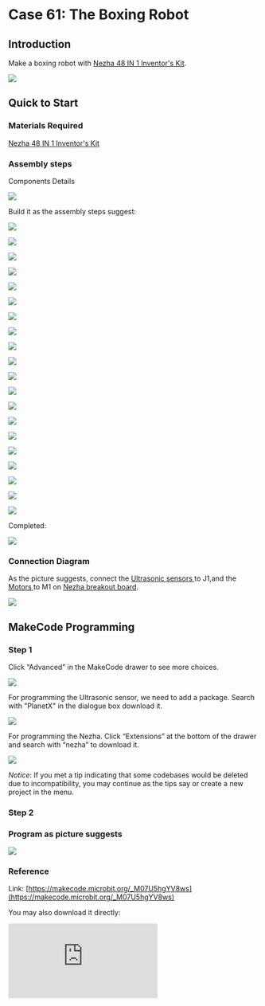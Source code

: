 ﻿# Case 61: The Boxing Robot
## Introduction

Make a boxing robot with [Nezha 48 IN 1 Inventor's Kit](https://www.elecfreaks.com/nezha-inventor-s-kit-for-micro-bit-without-micro-bit-board.html).


![](https://wiki-media-ef.oss-cn-hongkong.aliyuncs.com//images/neza-inventor-s-kit-case-61-01.png)

## Quick to Start

### Materials Required

[Nezha 48 IN 1 Inventor's Kit](https://www.elecfreaks.com/nezha-inventor-s-kit-for-micro-bit-without-micro-bit-board.html)

### Assembly steps

Components Details

![](https://wiki-media-ef.oss-cn-hongkong.aliyuncs.com//images/neza-inventor-s-kit-case-61-02.png)


Build it as the assembly steps suggest:

![](https://wiki-media-ef.oss-cn-hongkong.aliyuncs.com//images/neza-inventor-s-kit-step-61-01.png)

![](https://wiki-media-ef.oss-cn-hongkong.aliyuncs.com//images/neza-inventor-s-kit-step-61-02.png)

![](https://wiki-media-ef.oss-cn-hongkong.aliyuncs.com//images/neza-inventor-s-kit-step-61-03.png)

![](https://wiki-media-ef.oss-cn-hongkong.aliyuncs.com//images/neza-inventor-s-kit-step-61-04.png)

![](https://wiki-media-ef.oss-cn-hongkong.aliyuncs.com//images/neza-inventor-s-kit-step-61-05.png)

![](https://wiki-media-ef.oss-cn-hongkong.aliyuncs.com//images/neza-inventor-s-kit-step-61-06.png)

![](https://wiki-media-ef.oss-cn-hongkong.aliyuncs.com//images/neza-inventor-s-kit-step-61-07.png)

![](https://wiki-media-ef.oss-cn-hongkong.aliyuncs.com//images/neza-inventor-s-kit-step-61-08.png)

![](https://wiki-media-ef.oss-cn-hongkong.aliyuncs.com//images/neza-inventor-s-kit-step-61-09.png)

![](https://wiki-media-ef.oss-cn-hongkong.aliyuncs.com//images/neza-inventor-s-kit-step-61-10.png)

![](https://wiki-media-ef.oss-cn-hongkong.aliyuncs.com//images/neza-inventor-s-kit-step-61-11.png)

![](https://wiki-media-ef.oss-cn-hongkong.aliyuncs.com//images/neza-inventor-s-kit-step-61-12.png)

![](https://wiki-media-ef.oss-cn-hongkong.aliyuncs.com//images/neza-inventor-s-kit-step-61-13.png)

![](https://wiki-media-ef.oss-cn-hongkong.aliyuncs.com//images/neza-inventor-s-kit-step-61-14.png)

![](https://wiki-media-ef.oss-cn-hongkong.aliyuncs.com//images/neza-inventor-s-kit-step-61-15.png)

![](https://wiki-media-ef.oss-cn-hongkong.aliyuncs.com//images/neza-inventor-s-kit-step-61-16.png)

![](https://wiki-media-ef.oss-cn-hongkong.aliyuncs.com//images/neza-inventor-s-kit-step-61-17.png)

![](https://wiki-media-ef.oss-cn-hongkong.aliyuncs.com//images/neza-inventor-s-kit-step-61-18.png)

![](https://wiki-media-ef.oss-cn-hongkong.aliyuncs.com//images/neza-inventor-s-kit-step-61-19.png)

![](https://wiki-media-ef.oss-cn-hongkong.aliyuncs.com//images/neza-inventor-s-kit-step-61-20.png)

Completed:

![](https://wiki-media-ef.oss-cn-hongkong.aliyuncs.com//images/neza-inventor-s-kit-step-61-21.png)

### Connection Diagram

As the picture suggests, connect the [Ultrasonic sensors ](https://shop.elecfreaks.com/products/elecfreaks-planetx-ultrasonic-sensor?_pos=1&_sid=9f90a6738&_ss=r)to J1,and the [Motors ](https://shop.elecfreaks.com/products/elecfreaks-high-speed-building-blocks-motor?_pos=4&_sid=a2da3fff8&_ss=r)to M1 on [Nezha breakout board](https://shop.elecfreaks.com/products/elecfreaks-nezha-breakout-board?_pos=1&_sid=00432325a&_ss=r).

![](https://wiki-media-ef.oss-cn-hongkong.aliyuncs.com//images/neza-inventor-s-kit-case-61-03.png)

## MakeCode Programming

### Step 1

Click “Advanced” in the MakeCode drawer to see more choices.

![](https://wiki-media-ef.oss-cn-hongkong.aliyuncs.com//images/neza-inventor-s-kit-case-37-04.png)

For programming the Ultrasonic sensor, we need to add a package. Search with "PlanetX" in the dialogue box download it.

![](https://wiki-media-ef.oss-cn-hongkong.aliyuncs.com//images/neza-inventor-s-kit-case-37-05.png)

For programming the Nezha. Click “Extensions” at the bottom of the drawer and search with “nezha” to download it.

![](https://wiki-media-ef.oss-cn-hongkong.aliyuncs.com//images/neza-inventor-s-kit-case-37-06.png)

*Notice*: If you met a tip indicating that some codebases would be deleted due to incompatibility, you may continue as the tips say or create a new project in the menu.

### Step 2

### Program as picture suggests

![](https://wiki-media-ef.oss-cn-hongkong.aliyuncs.com//images/neza-inventor-s-kit-case-61-07.png)

### Reference

Link: [https://makecode.microbit.org/_M07U5hgYV8ws](https://makecode.microbit.org/_M07U5hgYV8ws)

You may also download it directly:

<div
    style={{
        position: 'relative',
        paddingBottom: '60%',
        overflow: 'hidden',
    }}
>
    <iframe
        src="https://makecode.microbit.org/_M07U5hgYV8ws"
        frameborder="0"
        sandbox="allow-popups allow-forms allow-scripts allow-same-origin"
        style={{
            position: 'absolute',
            width: '100%',
            height: '100%',
        }}
    />
</div>

### Result

When an item comes close to the boxing robot, the robot starts boxing.

![](https://wiki-media-ef.oss-cn-hongkong.aliyuncs.com//images/neza-inventor-s-kit-case-61-08.gif)

